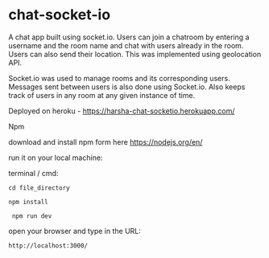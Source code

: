 # chat-socket-io
A chat app built using socket.io. Users can join a chatroom by entering a username and the room name and chat with users already in the room. Users can also send their location. This was implemented using geolocation API.

Socket.io was used to manage rooms and its corresponding users. Messages sent between users is also done using Socket.io. Also keeps track of users in any room at any given instance of time.

Deployed on heroku - https://harsha-chat-socketio.herokuapp.com/


Npm

download and install npm form here https://nodejs.org/en/

run it on your local machine:
  
  terminal / cmd:

    cd file_directory

    npm install
    
	 npm run dev

open your browser and type in the URL:

	http://localhost:3000/
